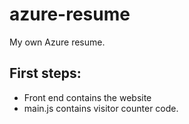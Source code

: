 # azure-resume
My own Azure resume.

## First steps:

- Front end contains the website
- main.js contains visitor counter code.